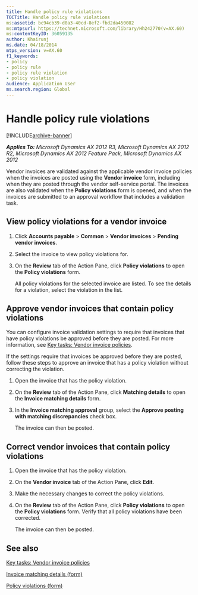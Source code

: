 ```yaml
---
title: Handle policy rule violations
TOCTitle: Handle policy rule violations
ms:assetid: bc94cb39-d0a3-40cd-8ef2-fbd2da450082
ms:mtpsurl: https://technet.microsoft.com/library/Hh242770(v=AX.60)
ms:contentKeyID: 36059135
author: Khairunj
ms.date: 04/18/2014
mtps_version: v=AX.60
f1_keywords:
- policy
- policy rule
- policy rule violation
- policy violation
audience: Application User
ms.search.region: Global
---
```


# Handle policy rule violations 


[!INCLUDE[archive-banner](includes/archive-banner.md)]


_**Applies To:** Microsoft Dynamics AX 2012 R3, Microsoft Dynamics AX 2012 R2, Microsoft Dynamics AX 2012 Feature Pack, Microsoft Dynamics AX 2012_

Vendor invoices are validated against the applicable vendor invoice policies when the invoices are posted using the **Vendor invoice** form, including when they are posted through the vendor self-service portal. The invoices are also validated when the **Policy violations** form is opened, and when the invoices are submitted to an approval workflow that includes a validation task.

## View policy violations for a vendor invoice

1.  Click **Accounts payable** \> **Common** \> **Vendor invoices** \> **Pending vendor invoices**.

2.  Select the invoice to view policy violations for.

3.  On the **Review** tab of the Action Pane, click **Policy violations** to open the **Policy violations** form.
    
    All policy violations for the selected invoice are listed. To see the details for a violation, select the violation in the list.

## Approve vendor invoices that contain policy violations

You can configure invoice validation settings to require that invoices that have policy violations be approved before they are posted. For more information, see [Key tasks: Vendor invoice policies](key-tasks-vendor-invoice-policies.md).

If the settings require that invoices be approved before they are posted, follow these steps to approve an invoice that has a policy violation without correcting the violation.

1.  Open the invoice that has the policy violation.

2.  On the **Review** tab of the Action Pane, click **Matching details** to open the **Invoice matching details** form.

3.  In the **Invoice matching approval** group, select the **Approve posting with matching discrepancies** check box.
    
    The invoice can then be posted.

## Correct vendor invoices that contain policy violations

1.  Open the invoice that has the policy violation.

2.  On the **Vendor invoice** tab of the Action Pane, click **Edit**.

3.  Make the necessary changes to correct the policy violations.

4.  On the **Review** tab of the Action Pane, click **Policy violations** to open the **Policy violations** form. Verify that all policy violations have been corrected.
    
    The invoice can then be posted.

## See also

[Key tasks: Vendor invoice policies](key-tasks-vendor-invoice-policies.md)

[Invoice matching details (form)](https://technet.microsoft.com/library/hh209713\(v=ax.60\))

[Policy violations (form)](https://technet.microsoft.com/library/hh209223\(v=ax.60\))

  


